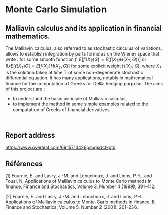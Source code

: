# Monte Carlo Simulation
## Malliavin calculus and its application in financial mathematics.
The Malliavin calculus, also referred to as stochastic calculus of variations, allows to establish integration by parts formulas on the Wiener space that write : for some smooth function $f$, $E[f'(X_T)G] = E[f(X_T)H(X_T, G))]$ or $∂xE[f(X_T)G] = E[f(X_T)H(X_T, G)]$ for some explicit weight $H(X_T, G)$, where $X_T$ is the solution taken at time T of some non-degenerate stochastic differential equation. It has many applications, notably in mathematical finance for the computation of Greeks for Delta hedging purpose. The aims of this project are :
- to understand the basic principle of Malliavin calculus,
- to implement the method in some simple examples related to the computation of Greeks of financial derivatives.

<br>

## Report address
https://www.overleaf.com/6915713426psbqsdcfkgtd

## Références
[1] Fournié, E. and Lasry, J.-M. and Lebuchoux, J. and Lions, P.-L. and Touzi, N, Applications
of Malliavin calculus to Monte Carlo methods in finance, Finance and Stochastics, Volume 3,
Number 4 (1999), 391–412.

[2] Fournié, E. and Lasry, J.-M. and Lebuchoux, J. and Lions, P.-L. Applications of Malliavin
calculus to Monte-Carlo methods in finance. II, Finance and Stochastics, Volume 5, Number 2
(2001), 201–236.
